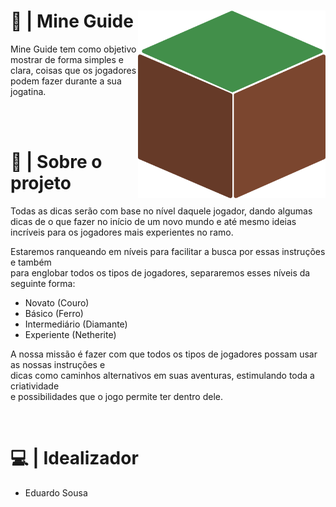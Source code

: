 <div>
  <img height="300" width="300" src="https://github.com/eduufreire/mine-guide/blob/main/website/assets/img/icon-mine-guide.png" align="right">
  <h1>🌄 | Mine Guide</h1>
  <p> 
    Mine Guide tem como objetivo mostrar de forma simples e clara, coisas que os jogadores podem fazer durante a sua jogatina.
  </p>
</div>

<br><br>

  <h1> 📌 | Sobre o projeto </h1>
  <p align="left">
     Todas as dicas serão com base no nível daquele jogador, dando algumas dicas de o que fazer no início de um novo mundo e até mesmo ideias incríveis para os jogadores mais experientes no ramo. 
     
Estaremos ranqueando em níveis para facilitar a busca por essas instruções e também <br>para englobar todos os tipos de jogadores, separaremos esses níveis da seguinte forma: 

- Novato (Couro)
- Básico (Ferro)
- Intermediário (Diamante)
- Experiente (Netherite)

A nossa missão é fazer com que todos os tipos de jogadores possam usar as nossas instruções e <br> dicas como caminhos alternativos em suas aventuras, estimulando toda a criatividade <br>e possibilidades que o jogo permite ter dentro dele. 
  </p>
  
<br>
  
  # 💻 | Idealizador
  - Eduardo Sousa
